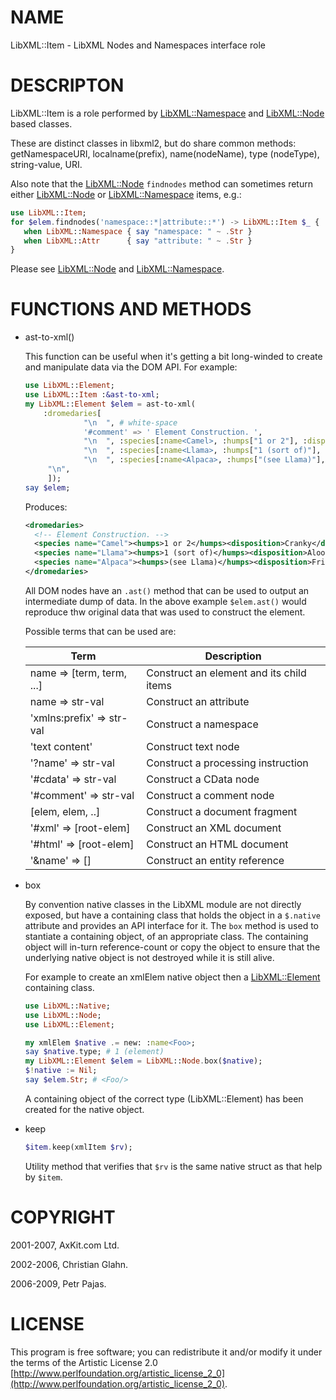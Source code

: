 NAME
====

LibXML::Item - LibXML Nodes and Namespaces interface role

DESCRIPTON
==========

LibXML::Item is a role performed by [LibXML::Namespace](https://libxml-raku.github.io/LibXML-raku/Namespace) and [LibXML::Node](https://libxml-raku.github.io/LibXML-raku/Node) based classes.

These are distinct classes in libxml2, but do share common methods: getNamespaceURI, localname(prefix), name(nodeName), type (nodeType), string-value, URI.

Also note that the [LibXML::Node](https://libxml-raku.github.io/LibXML-raku/Node) `findnodes` method can sometimes return either [LibXML::Node](https://libxml-raku.github.io/LibXML-raku/Node) or [LibXML::Namespace](https://libxml-raku.github.io/LibXML-raku/Namespace) items, e.g.:

```raku
use LibXML::Item;
for $elem.findnodes('namespace::*|attribute::*') -> LibXML::Item $_ {
   when LibXML::Namespace { say "namespace: " ~ .Str }
   when LibXML::Attr      { say "attribute: " ~ .Str }
}
```

Please see [LibXML::Node](https://libxml-raku.github.io/LibXML-raku/Node) and [LibXML::Namespace](https://libxml-raku.github.io/LibXML-raku/Namespace).

FUNCTIONS AND METHODS
=====================

  * ast-to-xml()

    This function can be useful when it's getting a bit long-winded to create and manipulate data via the DOM API. For example:

    ```raku
    use LibXML::Element;
    use LibXML::Item :&ast-to-xml;
    my LibXML::Element $elem = ast-to-xml(
        :dromedaries[
                 "\n  ", # white-space
                 '#comment' => ' Element Construction. ',
                 "\n  ", :species[:name<Camel>, :humps["1 or 2"], :disposition["Cranky"]],
                 "\n  ", :species[:name<Llama>, :humps["1 (sort of)"], :disposition["Aloof"]],
                 "\n  ", :species[:name<Alpaca>, :humps["(see Llama)"], :disposition["Friendly"]],
         "\n",
         ]);
    say $elem;
    ```

    Produces:

    ```xml
    <dromedaries>
      <!-- Element Construction. -->
      <species name="Camel"><humps>1 or 2</humps><disposition>Cranky</disposition></species>
      <species name="Llama"><humps>1 (sort of)</humps><disposition>Aloof</disposition></species>
      <species name="Alpaca"><humps>(see Llama)</humps><disposition>Friendly</disposition></species>
    </dromedaries>
    ```

    All DOM nodes have an `.ast()` method that can be used to output an intermediate dump of data. In the above example `$elem.ast()` would reproduce thw original data that was used to construct the element.

    Possible terms that can be used are:

    <table class="pod-table">
    <thead><tr>
    <th>Term</th> <th>Description</th>
    </tr></thead>
    <tbody>
    <tr> <td>name =&gt; [term, term, ...]</td> <td>Construct an element and its child items</td> </tr> <tr> <td>name =&gt; str-val</td> <td>Construct an attribute</td> </tr> <tr> <td>&#39;xmlns:prefix&#39; =&gt; str-val</td> <td>Construct a namespace</td> </tr> <tr> <td>&#39;text content&#39;</td> <td>Construct text node</td> </tr> <tr> <td>&#39;?name&#39; =&gt; str-val</td> <td>Construct a processing instruction</td> </tr> <tr> <td>&#39;#cdata&#39; =&gt; str-val</td> <td>Construct a CData node</td> </tr> <tr> <td>&#39;#comment&#39; =&gt; str-val</td> <td>Construct a comment node</td> </tr> <tr> <td>[elem, elem, ..]</td> <td>Construct a document fragment</td> </tr> <tr> <td>&#39;#xml&#39; =&gt; [root-elem]</td> <td>Construct an XML document</td> </tr> <tr> <td>&#39;#html&#39; =&gt; [root-elem]</td> <td>Construct an HTML document</td> </tr> <tr> <td>&#39;&amp;name&#39; =&gt; []</td> <td>Construct an entity reference</td> </tr>
    </tbody>
    </table>

  * box

    By convention native classes in the LibXML module are not directly exposed, but have a containing class that holds the object in a `$.native` attribute and provides an API interface for it. The `box` method is used to stantiate a containing object, of an appropriate class. The containing object will in-turn reference-count or copy the object to ensure that the underlying native object is not destroyed while it is still alive.

    For example to create an xmlElem native object then a [LibXML::Element](https://libxml-raku.github.io/LibXML-raku/Element) containing class.

    ```raku
    use LibXML::Native;
    use LibXML::Node;
    use LibXML::Element;

    my xmlElem $native .= new: :name<Foo>;
    say $native.type; # 1 (element)
    my LibXML::Element $elem = LibXML::Node.box($native);
    $!native := Nil;
    say $elem.Str; # <Foo/>
    ```

    A containing object of the correct type (LibXML::Element) has been created for the native object.

  * keep

    ```raku
    $item.keep(xmlItem $rv);
    ```

    Utility method that verifies that `$rv` is the same native struct as that help by `$item`.

COPYRIGHT
=========

2001-2007, AxKit.com Ltd.

2002-2006, Christian Glahn.

2006-2009, Petr Pajas.

LICENSE
=======

This program is free software; you can redistribute it and/or modify it under the terms of the Artistic License 2.0 [http://www.perlfoundation.org/artistic_license_2_0](http://www.perlfoundation.org/artistic_license_2_0).

